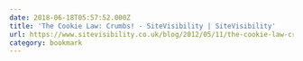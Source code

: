 ```yaml
---
date: 2018-06-18T05:57:52.000Z
title: 'The Cookie Law: Crumbs! - SiteVisibility | SiteVisibility'
url: https://www.sitevisibility.co.uk/blog/2012/05/11/the-cookie-law-crumbs/
category: bookmark
---
```

